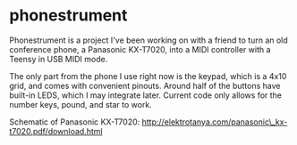 # phonestrument
Phonestrument is a project I've been working on with a friend to turn an old conference phone, a Panasonic KX-T7020, into a MIDI controller with a Teensy in USB MIDI mode.

The only part from the phone I use right now is the keypad, which is a 4x10 grid, and comes with convenient pinouts. Around half of the buttons have built-in LEDS, which I may integrate later. Current code only allows for the number keys, pound, and star to work.

Schematic of Panasonic KX-T7020: http://elektrotanya.com/panasonic\_kx-t7020.pdf/download.html
